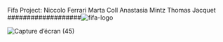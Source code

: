 Fifa Project: Niccolo Ferrari
              Marta Coll
              Anastasia Mintz
              Thomas Jacquet
###################![fifa-logo](https://user-images.githubusercontent.com/80694192/113353965-bb073800-933e-11eb-843d-e38131b52146.png)










![Capture d’écran (45)](https://user-images.githubusercontent.com/80694192/113003153-be4dc880-9172-11eb-91c2-6d6b9709ecf4.png)
